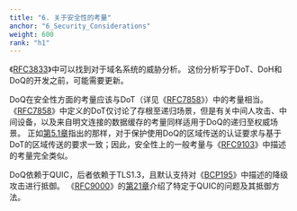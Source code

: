 ```yaml
---
title: "6. 关于安全性的考量"
anchor: "6_Security_Considerations"
weight: 600
rank: "h1"
---
```


《[RFC3833](https://www.rfc-editor.org/info/rfc3833)》中可以找到对于域名系统的威胁分析。
这份分析写于DoT、DoH和DoQ的开发之前，可能需要更新。

DoQ在安全性方面的考量应该与DoT（详见《[RFC7858](https://www.rfc-editor.org/info/rfc7858)》）中的考量相当。
《[RFC7858](https://www.rfc-editor.org/info/rfc7858)》中定义的DoT仅讨论了存根至递归场景，但是有关中间人攻击、中间设备，以及来自明文连接的数据缓存的考量同样适用于DoQ的递归至权威场景。
正如[第5.1章](#5.1_Authentication)指出的那样，对于保护使用DoQ的区域传送的认证要求与基于DoT的区域传送的要求一致；因此，安全性上的一般考量与《[RFC9103](https://www.rfc-editor.org/info/rfc9103)》中描述的考量完全类似。

DoQ依赖于QUIC，后者依赖于TLS1.3，且默认支持对《[BCP195](https://www.rfc-editor.org/info/bcp195)》中描述的降级攻击进行抵御。
《[RFC9000](../RFC9000_Chinese_Simplified)》的[第21章](../RFC9000_Chinese_Simplified/#21_Security_Considerations)介绍了特定于QUIC的问题及其抵御方法。
